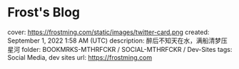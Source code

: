 # Frost's Blog

cover: https://frostming.com/static/images/twitter-card.png
created: September 1, 2022 1:58 AM (UTC)
description: 醉后不知天在水，满船清梦压星河
folder: BOOKMRKS-MTHRFCKR / SOCIAL-MTHRFCKR / Dev-Sites
tags: Social Media, dev sites
url: https://frostming.com